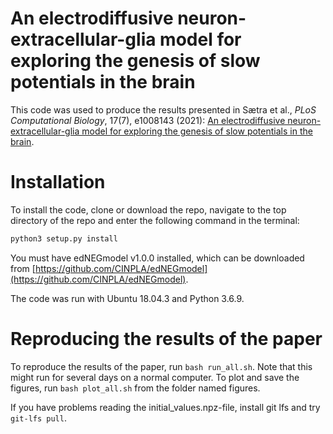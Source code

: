 # An electrodiffusive neuron-extracellular-glia model for exploring the genesis of slow potentials in the brain 

This code was used to produce the results presented in Sætra et al., *PLoS Computational Biology*, 17(7), e1008143 (2021): 
[An electrodiffusive neuron-extracellular-glia model for exploring
the genesis of slow potentials in the brain](https://journals.plos.org/ploscompbiol/article?id=10.1371/journal.pcbi.1008143). 

# Installation

To install the code, clone or download the repo, navigate to the top directory of the repo and enter the following command
in the terminal: 
```bash
python3 setup.py install
```

You must have edNEGmodel v1.0.0 installed, which can be downloaded from 
[https://github.com/CINPLA/edNEGmodel](https://github.com/CINPLA/edNEGmodel).

The code was run with Ubuntu 18.04.3 and Python 3.6.9.

# Reproducing the results of the paper

To reproduce the results of the paper,
run `bash run_all.sh`. Note that this might run for several days on a normal computer. To plot and save the figures, run 
`bash plot_all.sh` from the folder named figures.

If you have problems reading the initial_values.npz-file, install git lfs and try `git-lfs pull`.
